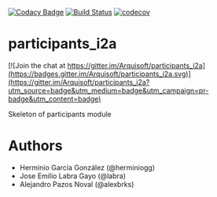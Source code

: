 [![Codacy Badge](https://api.codacy.com/project/badge/Grade/08bf76bd061c4f6e86d4f7a5c8058d4a)](https://www.codacy.com/app/jelabra/participants_i2a?utm_source=github.com&amp;utm_medium=referral&amp;utm_content=Arquisoft/participants_i2a&amp;utm_campaign=Badge_Grade)
[![Build Status](https://travis-ci.org/Arquisoft/participants_i2a.svg?branch=master)](https://travis-ci.org/Arquisoft/participants_i2a)
[![codecov](https://codecov.io/gh/Arquisoft/participants_i2a/branch/master/graph/badge.svg)](https://codecov.io/gh/Arquisoft/participants_i2a)


# participants_i2a

[![Join the chat at https://gitter.im/Arquisoft/participants_i2a](https://badges.gitter.im/Arquisoft/participants_i2a.svg)](https://gitter.im/Arquisoft/participants_i2a?utm_source=badge&utm_medium=badge&utm_campaign=pr-badge&utm_content=badge)

Skeleton of participants module

# Authors

- Herminio García González (@herminiogg)
- Jose Emilio Labra Gayo (@labra)
- Alejandro Pazos Noval (@alexbrks)

